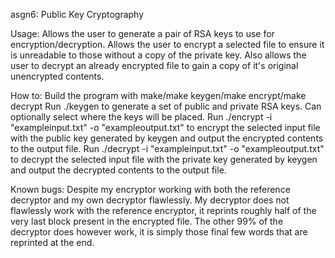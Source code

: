 asgn6: Public Key Cryptography

Usage: Allows the user to generate a pair of RSA keys to use for encryption/decryption.
Allows the user to encrypt a selected file to ensure it is unreadable to those without a copy of the private key.
Also allows the user to decrypt an already encrypted file to gain a copy of it's original unencrypted contents.

How to: Build the program with make/make keygen/make encrypt/make decrypt
Run ./keygen to generate a set of public and private RSA keys. Can optionally select where the keys will be placed.
Run ./encrypt -i "exampleinput.txt" -o "exampleoutput.txt" to encrypt the selected input file with the public key
generated by keygen and output the encrypted contents to the output file. 
Run ./decrypt -i "exampleinput.txt" -o "exampleoutput.txt" to decrypt the selected input file with the private key
generated by keygen and output the decrypted contents to the output file.

Known bugs: Despite my encryptor working with both the reference decryptor and my own decryptor flawlessly. My decryptor does
not flawlessly work with the reference encryptor, it reprints roughly half of the very last block present in the encrypted
file. The other 99% of the decryptor does however work, it is simply those final few words that are reprinted at the end.